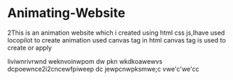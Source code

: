 # Animating-Website
2This is an animation website which i created using html css js,Ihave used locopilot to create animation used canvas tag in html 
canvas tag is used to create or apply 

liviwnrivrwnd weknvoinwpom
dw pkn wkdkoawewvs
dcpoewnce2i2cncewfpiweep
dc jewpcnwpksmwe;c vwe'c'we'cc
